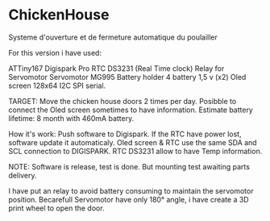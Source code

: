 # ChickenHouse
Systeme d'ouverture et de fermeture automatique du poulailler

For this version i have used:

ATTiny167 Digispark Pro
RTC DS3231 (Real Time clock)
Relay for Servomotor
Servomotor MG995
Battery holder 4 battery 1,5 v (x2)
Oled screen 128x64 I2C SPI serial.

TARGET:
Move the chicken house doors 2 times per day.
Posibble to connect the Oled screen sometimes to have information.
Estimate battery lifetime: 8 month with 460mA battery.

How it's work:
Push software to Digispark.
If the RTC have power lost, software update it automaticaly.
Oled screen & RTC use the same SDA and SCL connection to DIGISPARK.
RTC DS3231 allow to have Temp information.

NOTE: Software is release, test is done.
But mounting test awaiting parts delivery.

I have put an relay to avoid battery consuming to maintain the servomotor position.
Becarefull Servomotor have only 180° angle, i have create a 3D print wheel to open the door.
